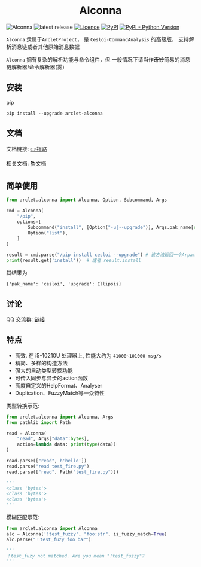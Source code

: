 <div align="center"> 

# Alconna

</div>

![Alconna](https://img.shields.io/badge/Arclet-Alconna-2564c2.svg)
![latest release](https://img.shields.io/github/release/ArcletProject/Alconna)
[![Licence](https://img.shields.io/github/license/ArcletProject/Alconna)](https://github.com/ArcletProject/Alconna/blob/master/LICENSE)
[![PyPI](https://img.shields.io/pypi/v/arclet-alconna)](https://pypi.org/project/arclet-alconna)
[![PyPI - Python Version](https://img.shields.io/pypi/pyversions/arclet-alconna)](https://www.python.org/)


`Alconna` 隶属于`ArcletProject`， 是 `Cesloi-CommandAnalysis` 的高级版，
支持解析消息链或者其他原始消息数据

`Alconna` 拥有复杂的解析功能与命令组件，但 一般情况下请当作~~奇妙~~简易的消息链解析器/命令解析器(雾)

## 安装

pip
```
pip install --upgrade arclet-alconna
```

## 文档

文档链接: [👉指路](https://arcletproject.github.io/docs/alconna/tutorial)

相关文档: [📚文档](https://graiax.cn/guide/alconna.html#alconna)

## 简单使用
```python
from arclet.alconna import Alconna, Option, Subcommand, Args

cmd = Alconna(
    "/pip",
    options=[
        Subcommand("install", [Option("-u|--upgrade")], Args.pak_name[str]),
        Option("list"),
    ]
)

result = cmd.parse("/pip install cesloi --upgrade") # 该方法返回一个Arpamar类的实例
print(result.get('install'))  # 或者 result.install
```
其结果为
```
{'pak_name': 'cesloi', 'upgrade': Ellipsis}
```

## 讨论

QQ 交流群: [链接](https://jq.qq.com/?_wv=1027&k=PUPOnCSH)

## 特点
* 高效. 在 i5-10210U 处理器上, 性能大约为 `41000~101000 msg/s`
* 精简、多样的构造方法
* 强大的自动类型转换功能
* 可传入同步与异步的action函数
* 高度自定义的HelpFormat、Analyser
* Duplication、FuzzyMatch等一众特性

类型转换示范:
```python
from arclet.alconna import Alconna, Args
from pathlib import Path

read = Alconna(
    "read", Args["data":bytes], 
    action=lambda data: print(type(data))
)

read.parse(["read", b'hello'])
read.parse("read test_fire.py")
read.parse(["read", Path("test_fire.py")])

'''
<class 'bytes'>
<class 'bytes'>
<class 'bytes'>
'''
```

模糊匹配示范:
```python
from arclet.alconna import Alconna
alc = Alconna('!test_fuzzy', "foo:str", is_fuzzy_match=True)
alc.parse("！test_fuzy foo bar")

'''
！test_fuzy not matched. Are you mean "!test_fuzzy"?
'''
```